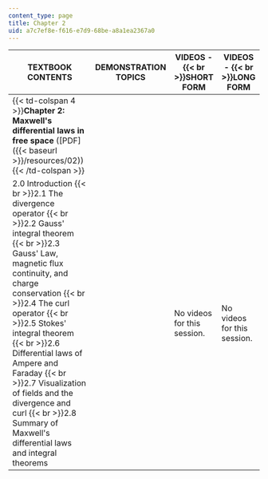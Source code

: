 ```yaml
---
content_type: page
title: Chapter 2
uid: a7c7ef8e-f616-e7d9-68be-a8a1ea2367a0
---
```


| TEXTBOOK CONTENTS | DEMONSTRATION TOPICS | VIDEOS -  {{< br >}}SHORT FORM | VIDEOS -  {{< br >}}LONG FORM |
| --- | --- | --- | --- |
| {{< td-colspan 4 >}}**Chapter 2: Maxwell's differential laws in free space** ([PDF]({{< baseurl >}}/resources/02)){{< /td-colspan >}} ||||
| 2.0 Introduction  {{< br >}}2.1 The divergence operator  {{< br >}}2.2 Gauss' integral theorem  {{< br >}}2.3 Gauss' Law, magnetic flux continuity, and charge conservation  {{< br >}}2.4 The curl operator  {{< br >}}2.5 Stokes' integral theorem  {{< br >}}2.6 Differential laws of Ampere and Faraday  {{< br >}}2.7 Visualization of fields and the divergence and curl  {{< br >}}2.8 Summary of Maxwell's differential laws and integral theorems | &nbsp; | No videos for this session. | No videos for this session.